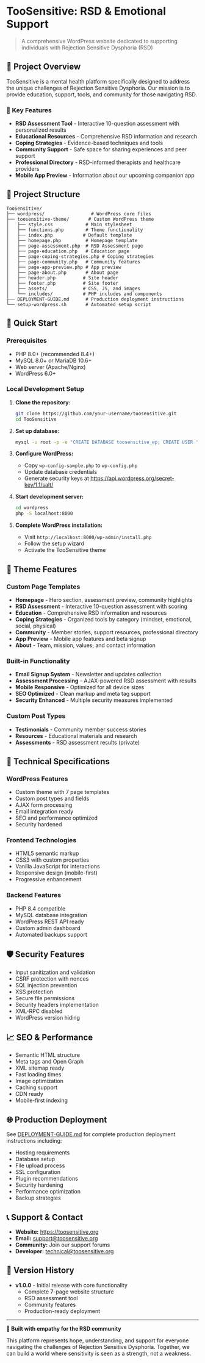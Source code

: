 # TooSensitive: RSD & Emotional Support

> A comprehensive WordPress website dedicated to supporting individuals with Rejection Sensitive Dysphoria (RSD)

## 🌟 Project Overview

TooSensitive is a mental health platform specifically designed to address the unique challenges of Rejection Sensitive Dysphoria. Our mission is to provide education, support, tools, and community for those navigating RSD.

### 🎯 Key Features

- **RSD Assessment Tool** - Interactive 10-question assessment with personalized results
- **Educational Resources** - Comprehensive RSD information and research
- **Coping Strategies** - Evidence-based techniques and tools
- **Community Support** - Safe space for sharing experiences and peer support
- **Professional Directory** - RSD-informed therapists and healthcare providers
- **Mobile App Preview** - Information about our upcoming companion app

## 📁 Project Structure

```
TooSensitive/
├── wordpress/                 # WordPress core files
├── toosensitive-theme/       # Custom WordPress theme
│   ├── style.css            # Main stylesheet
│   ├── functions.php        # Theme functionality
│   ├── index.php           # Default template
│   ├── homepage.php         # Homepage template
│   ├── page-assessment.php  # RSD Assessment page
│   ├── page-education.php   # Education page
│   ├── page-coping-strategies.php # Coping strategies
│   ├── page-community.php   # Community features
│   ├── page-app-preview.php # App preview
│   ├── page-about.php       # About page
│   ├── header.php          # Site header
│   ├── footer.php          # Site footer
│   ├── assets/             # CSS, JS, and images
│   └── includes/           # PHP includes and components
├── DEPLOYMENT-GUIDE.md      # Production deployment instructions
└── setup-wordpress.sh       # Automated setup script
```

## 🚀 Quick Start

### Prerequisites

- PHP 8.0+ (recommended 8.4+)
- MySQL 8.0+ or MariaDB 10.6+
- Web server (Apache/Nginx)
- WordPress 6.0+

### Local Development Setup

1. **Clone the repository:**
   ```bash
   git clone https://github.com/your-username/toosensitive.git
   cd TooSensitive
   ```

2. **Set up database:**
   ```bash
   mysql -u root -p -e "CREATE DATABASE toosensitive_wp; CREATE USER 'ts_user'@'localhost' IDENTIFIED BY 'password'; GRANT ALL PRIVILEGES ON toosensitive_wp.* TO 'ts_user'@'localhost';"
   ```

3. **Configure WordPress:**
   - Copy `wp-config-sample.php` to `wp-config.php`
   - Update database credentials
   - Generate security keys at https://api.wordpress.org/secret-key/1.1/salt/

4. **Start development server:**
   ```bash
   cd wordpress
   php -S localhost:8000
   ```

5. **Complete WordPress installation:**
   - Visit `http://localhost:8000/wp-admin/install.php`
   - Follow the setup wizard
   - Activate the TooSensitive theme

## 🎨 Theme Features

### Custom Page Templates

- **Homepage** - Hero section, assessment preview, community highlights
- **RSD Assessment** - Interactive 10-question assessment with scoring
- **Education** - Comprehensive RSD information and resources
- **Coping Strategies** - Organized tools by category (mindset, emotional, social, physical)
- **Community** - Member stories, support resources, professional directory
- **App Preview** - Mobile app features and beta signup
- **About** - Team, mission, values, and contact information

### Built-in Functionality

- **Email Signup System** - Newsletter and updates collection
- **Assessment Processing** - AJAX-powered RSD assessment with results
- **Mobile Responsive** - Optimized for all device sizes
- **SEO Optimized** - Clean markup and meta tag support
- **Security Enhanced** - Multiple security measures implemented
### Custom Post Types

- **Testimonials** - Community member success stories
- **Resources** - Educational materials and research
- **Assessments** - RSD assessment results (private)

## 🔧 Technical Specifications

### WordPress Features
- Custom theme with 7 page templates
- Custom post types and fields
- AJAX form processing
- Email integration ready
- SEO and performance optimized
- Security hardened

### Frontend Technologies
- HTML5 semantic markup
- CSS3 with custom properties
- Vanilla JavaScript for interactions
- Responsive design (mobile-first)
- Progressive enhancement

### Backend Features
- PHP 8.4 compatible
- MySQL database integration
- WordPress REST API ready
- Custom admin dashboard
- Automated backups support

## 🛡️ Security Features

- Input sanitization and validation
- CSRF protection with nonces
- SQL injection prevention
- XSS protection
- Secure file permissions
- Security headers implementation
- XML-RPC disabled
- WordPress version hiding

## 📈 SEO & Performance

- Semantic HTML structure
- Meta tags and Open Graph
- XML sitemap ready
- Fast loading times
- Image optimization
- Caching support
- CDN ready
- Mobile-first indexing

## 🌐 Production Deployment

See [DEPLOYMENT-GUIDE.md](DEPLOYMENT-GUIDE.md) for complete production deployment instructions including:

- Hosting requirements
- Database setup
- File upload process
- SSL configuration
- Plugin recommendations
- Security hardening
- Performance optimization
- Backup strategies

## 📞 Support & Contact

- **Website:** https://toosensitive.org
- **Email:** support@toosensitive.org
- **Community:** Join our support forums
- **Developer:** technical@toosensitive.org

## 🔄 Version History

- **v1.0.0** - Initial release with core functionality
  - Complete 7-page website structure
  - RSD assessment tool
  - Community features
  - Production-ready deployment

---

**💙 Built with empathy for the RSD community**

This platform represents hope, understanding, and support for everyone navigating the challenges of Rejection Sensitive Dysphoria. Together, we can build a world where sensitivity is seen as a strength, not a weakness.